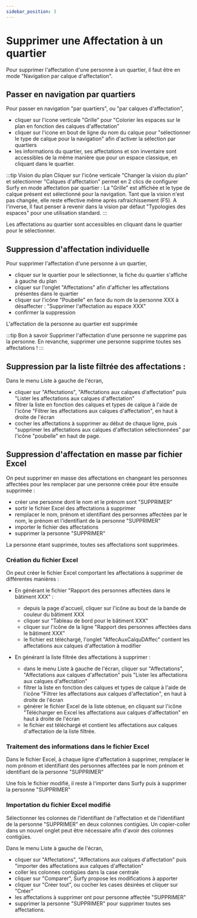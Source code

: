 ```yaml
---
sidebar_position: 3
---
```


# Supprimer une Affectation à un quartier

Pour supprimer l'affectation d'une personne à un quartier, il faut être en mode "Navigation par calque d'affectation".

## Passer en navigation par quartiers

Pour passer en navigation "par quartiers", ou "par calques d'affectation",

-   cliquer sur l'icone verticale "Grille" pour "Colorier les espaces sur le plan en fonction des calques d'affectation"
-   cliquer sur l'icone en bout de ligne du nom du calque pour "sélectionner le type de calque pour la navigation" afin d'activer la sélection par quartiers
-   les informations du quartier, ses affectations et son inventaire sont accessibles de la même manière que pour un espace classique, en cliquant dans le quartier.


:::tip Vision du plan
Cliquer sur l'icône verticale "Changer la vision du plan" et sélectionner "Calques d'affectation" permet en 2 clics de configurer Surfy en mode affectation par quartier : La "Grille" est affichée et le type de calque présent est sélectionné pour la navigation. Tant que la vision n'est pas changée, elle reste effective même après rafraichissement (F5).
A l'inverse, Il faut penser à revenir dans la vision par défaut "Typologies des espaces" pour une utilisation standard.
:::

Les affectations au quartier sont accessibles en cliquant dans le quartier pour le sélectionner.

## Suppression d'affectation individuelle

Pour supprimer l'affectation d'une personne à un quartier,

-   cliquer sur le quartier pour le sélectionner, la fiche du quartier s'affiche à gauche du plan
-   cliquer sur l'onglet "Affectations" afin d'afficher les affectations présentes dans le quartier
-   cliquer sur l'icône "Poubelle" en face du nom de la personne XXX à désaffecter : "Supprimer l'affectation au espace XXX"
-   confirmer la suppression

L'affectation de la personne au quartier est supprimée

:::tip Bon à savoir
Supprimer l'affectation d'une personne ne supprime pas la personne. En revanche, supprimer une personne supprime toutes ses affectations !
:::

## Suppression par la liste filtrée des affectations :

Dans le menu Liste à gauche de l'écran,

-   cliquer sur "Affectations", "Affectations aux calques d'affectation" puis "Lister les affectations aux calques d'affectation"
-   filtrer la liste en fonction des calques et types de calque à l'aide de l'icône "Filtrer les affectations aux calques d'affectation", en haut à droite de l'écran
-   cocher les affectations à supprimer au début de chaque ligne, puis "supprimer les affectations aux calques d'affectation sélectionnées" par l'icône "poubelle" en haut de page.


## Suppression d'affectation en masse par fichier Excel

On peut supprimer en masse des affectations en changeant les personnes affectées pour les remplacer par une personne créée pour être ensuite supprimée :
-   créer une personne dont le nom et le prénom sont "SUPPRIMER"
-   sortir le fichier Excel des affectations à supprimer
-   remplacer le nom, prénom et identifiant des personnes affectées par le nom, le prénom et l'identifiant de la personne "SUPPRIMER"
-   importer le fichier des affectations
-   supprimer la personne "SUPPRIMER"

La personne étant supprimée, toutes ses affectations sont supprimées.



### Création du fichier Excel

On peut créer le fichier Excel comportant les affectations à supprimer de différentes manières :

-   En générant le fichier "Rapport des personnes affectées dans le bâtiment XXX" : 

    -   depuis la page d'accueil, cliquer sur l'icône au bout de la bande de couleur du bâtiment XXX
    -   cliquer sur "Tableau de bord pour le bâtiment XXX"
    -   cliquer sur l'icône de la ligne "Rapport des personnes affectées dans le bâtiment XXX" 
    -   le fichier est téléchargé, l'onglet "AffecAuxCalquDAffec" contient les affectations aux calques d'affectation à modifier

-   En générant la liste filtrée des affectations à supprimer :

    -   dans le menu Liste à gauche de l'écran, cliquer sur "Affectations", "Affectations aux calques d'affectation" puis "Lister les affectations aux calques d'affectation"
    -  filtrer la liste en fonction des calques et types de calque à l'aide de l'icône "Filtrer les affectations aux calques d'affectation", en haut à droite de l'écran
    -  générer le fichier Excel de la liste obtenue, en cliquant sur l'icône "Télécharger en Excel les affectations aux calques d'affectation" en haut à droite de l'écran
    -   le fichier est téléchargé et contient les affectations aux calques d'affectation de la liste filtrée.


### Traitement des informations dans le fichier Excel

Dans le fichier Excel, à chaque ligne d'affectation à supprimer, remplacer le nom prénom et identifiant des personnes affectées par le nom prénom et identifiant de la personne "SUPPRIMER"

Une fois le fichier modifié, il reste à l'importer dans Surfy puis à supprimer la personne "SUPPRIMER"

### Importation du fichier Excel modifié

Sélectionner les colonnes de l'identifiant de l'affectation et de l'identifiant de la personne "SUPPRIMER" en deux colonnes contigües.
Un copier-coller dans un nouvel onglet peut être nécessaire afin d'avoir des colonnes contigües.

Dans le menu Liste à gauche de l'écran,

-   cliquer sur "Affectations", "Affectations aux calques d'affectation" puis "importer des affectations aux calques d'affectation"
-   coller les colonnes contigües dans la case centrale
-   cliquer sur "Comparer", Surfy propose les modifications à apporter
-   cliquer sur "Créer tout", ou cocher les cases désirées et cliquer sur "Créer"
-   les affectations à supprimer ont pour personne affectée "SUPPRIMER"
-   supprimer la personne "SUPPRIMER" pour supprimer toutes ses affectations.